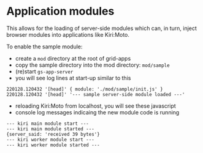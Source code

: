 # Application modules

This allows for the loading of server-side modules which can, in turn,
inject browser modules into applications like Kiri:Moto.

To enable the sample module:

- create a `mod` directory at the root of grid-apps
- copy the sample directory into the mod directory: `mod/sample`
- (re)start `gs-app-server`
- you will see log lines at start-up similar to this

```
220128.120432 '[head]' { module: './mod/sample/init.js' }
220128.120432 '[head]' '--- sample server-side module loaded ---'
```

- reloading Kiri:Moto from localhost, you will see these javascript
- console log messages indicaing the new module code is running

```
--- kiri main module start ---
--- kiri main module started ---
{server_said: 'received 39 bytes'}
--- kiri worker module start ---
--- kiri worker module started ---
```
